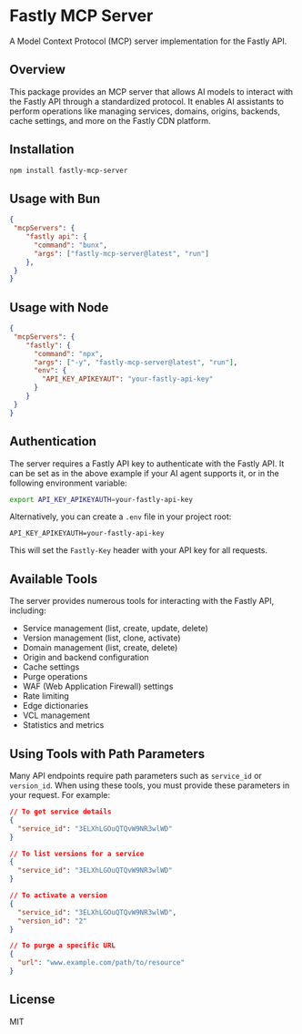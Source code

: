# Fastly MCP Server

A Model Context Protocol (MCP) server implementation for the Fastly API.

## Overview

This package provides an MCP server that allows AI models to interact with the Fastly API through a standardized protocol. It enables AI assistants to perform operations like managing services, domains, origins, backends, cache settings, and more on the Fastly CDN platform.

## Installation

```bash
npm install fastly-mcp-server
```

## Usage with Bun

```json
{
 "mcpServers": {
    "fastly api": {
      "command": "bunx",
      "args": ["fastly-mcp-server@latest", "run"]
    },
 }
}
```

## Usage with Node

```json
{
 "mcpServers": {
    "fastly": {
      "command": "npx",
      "args": ["-y", "fastly-mcp-server@latest", "run"],
      "env": {
        "API_KEY_APIKEYAUT": "your-fastly-api-key"
      }
    }
 }
}
```

## Authentication

The server requires a Fastly API key to authenticate with the Fastly API. It can be set as in the above example if your AI agent supports it, or in the following environment variable:

```bash
export API_KEY_APIKEYAUTH=your-fastly-api-key
```

Alternatively, you can create a `.env` file in your project root:

```
API_KEY_APIKEYAUTH=your-fastly-api-key
```

This will set the `Fastly-Key` header with your API key for all requests.

## Available Tools

The server provides numerous tools for interacting with the Fastly API, including:

- Service management (list, create, update, delete)
- Version management (list, clone, activate)
- Domain management (list, create, delete)
- Origin and backend configuration
- Cache settings
- Purge operations
- WAF (Web Application Firewall) settings
- Rate limiting
- Edge dictionaries
- VCL management
- Statistics and metrics

## Using Tools with Path Parameters

Many API endpoints require path parameters such as `service_id` or `version_id`. When using these tools, you must provide these parameters in your request. For example:

```json
// To get service details
{
  "service_id": "3ELXhLGOuQTQvW9NR3wlWD"
}

// To list versions for a service
{
  "service_id": "3ELXhLGOuQTQvW9NR3wlWD"
}

// To activate a version
{
  "service_id": "3ELXhLGOuQTQvW9NR3wlWD",
  "version_id": "2"
}

// To purge a specific URL
{
  "url": "www.example.com/path/to/resource"
}
```

## License

MIT
